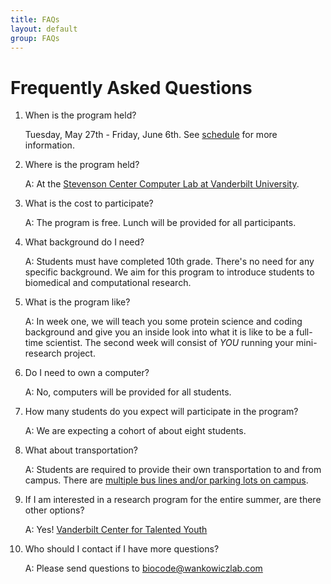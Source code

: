 ```yaml
---
title: FAQs
layout: default
group: FAQs
---
```


# Frequently Asked Questions

1. When is the program held?
   
   Tuesday, May 27th - Friday, June 6th. See [schedule](/schedule) for more information.
   
2. Where is the program held?
   
   A: At the [Stevenson Center Computer Lab at Vanderbilt University](https://www.google.com/maps/place/Stevenson+Center+Complex/@36.1448178,-86.884346,24416m/data=!3m1!1e3!4m6!3m5!1s0x88646697f9eb9b85:0x77491b75d3e994b9!8m2!3d36.144846!4d-86.8019449!16s%2Fg%2F1tflymkl?entry=ttu&g_ep=EgoyMDI1MDIxMi4wIKXMDSoASAFQAw%3D%3D).

3. What is the cost to participate?
   
   A: The program is free. Lunch will be provided for all participants.

4. What background do I need?
   
   A: Students must have completed 10th grade. There's no need for any specific background. We aim for this program to introduce students to biomedical and computational research.

5. What is the program like?
    
   A: In week one, we will teach you some protein science and coding background and give you an inside look into what it is like to be a full-time scientist.
   The second week will consist of *YOU* running your mini-research project.

6. Do I need to own a computer?

   A: No, computers will be provided for all students.

7. How many students do you expect will participate in the program?

   A: We are expecting a cohort of about eight students.
   
8. What about transportation?

   A: Students are required to provide their own transportation to and from campus. There are [multiple bus lines and/or parking lots on campus](https://www.vanderbilt.edu/transportation-parking/transportation-and-mobility/getting-to-campus/vu-public-transit/).

10. If I am interested in a research program for the entire summer, are there other options?
    
    A: Yes!
    [Vanderbilt Center for Talented Youth](https://pty.vanderbilt.edu/for-students/)

12. Who should I contact if I have more questions?

    A: Please send questions to biocode@wankowiczlab.com
      
